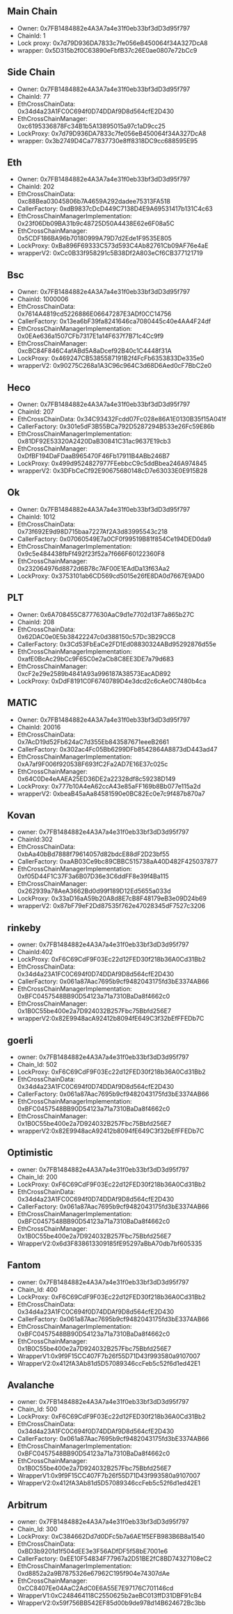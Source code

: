 ## Main Chain
+ Owner:  0x7FB1484882e4A3A7a4e31f0eb33bf3dD3d95f797
+ ChainId:  1
+ Lock proxy: 0x7d79D936DA7833c7fe056eB450064f34A327DcA8
+ wrapper: 0x5D315b2f0C63890eFbfB37c26E0ae0807e72bCc9

## Side Chain
+ Owner:  0x7FB1484882e4A3A7a4e31f0eb33bf3dD3d95f797
+ ChainId:  77
+ EthCrossChainData: 0x34d4a23A1FC0C694f0D74DDAf9D8d564cfE2D430
+ EthCrossChainManager: 0xc6195336878Fc34B1b5A13895015a97c1aD9cc25
+ LockProxy: 0x7d79D936DA7833c7fe056eB450064f34A327DcA8
+ wrapper: 0x3b2749D4Ca77837730e8ff8318DC9cc688595E95

## Eth

+ Owner:  0x7FB1484882e4A3A7a4e31f0eb33bf3dD3d95f797
+ ChainId:  202
+ EthCrossChainData:  0xc88Bea03045806b7A4659A292dadee75313FA518
+ CallerFactory:  0xdB9837cDcD449C7138D4E9A69531417b131C4c63
+ EthCrossChainManagerImplementation: 0x23f06Db09BA31b9c48725D50A4438E62e6F08a5C
+ EthCrossChainManager: 0x5CDF186BA96b70180999A79D7d2Ede1F9535E805
+ LockProxy: 0xBa896F69333C573d593C4Ab82761Cb09AF76e4aE
+ wrapperV2: 0xCc0B33f958291c5B38Df2A803eCf6CB377121719

## Bsc

+ Owner: 0x7FB1484882e4A3A7a4e31f0eb33bf3dD3d95f797
+ ChainId: 1000006
+ EthCrossChainData: 0x7614A4819cd5226886E06647287E3ADf0CC14756
+ CallerFactory: 0x13ea6bF39fa8241646ca7080445c40e4AA4F24df
+ EthCrossChainManagerImplementation: 0x0EAe636a1507CFb7317E1a14F637f7B71c4Cc9f9
+ EthCrossChainManager: 0xcBC84F846C4afABd5A8aDcef92B40c1C4448f31A
+ LockProxy: 0x469247CB5385587191B2f4FcFb6353833De335e0
+ wrapperV2: 0x90275C268a1A3C96c964C3d68D6Aed0cF7BbC2e0

## Heco

+ Owner: 0x7FB1484882e4A3A7a4e31f0eb33bf3dD3d95f797
+ ChainId: 207
+ EthCrossChainData: 0x34C93432Fcdd07Fc028e86A1E0130B35f15A041f
+ CallerFactory: 0x301e5dF3B55BCa792D5287294B533e26Fc59E86b
+ EthCrossChainManagerImplementation: 0x81DF92E53320A2420DaB30841C31ac9637E19cb3
+ EthCrossChainManager: 0xDfBF194DaFDaaB965470F46Fb17911B4ABb246B7
+ LockProxy: 0x499d9524827977FEebbcC9c5ddBbea246A974845
+ wrapperV2: 0x3DFbCeCf92E90675680148cD7e63033E0E915B28

## Ok

+ Owner: 0x7FB1484882e4A3A7a4e31f0eb33bf3dD3d95f797
+ ChainId: 1012
+ EthCrossChainData: 0x73f692E9d98D715baa7227Af2A3d83995543c218
+ CallerFactory: 0x07060549E7a0CF0f99519B81f854Ce194DED0da9
+ EthCrossChainManagerImplementation: 0x9c5e484438fbFf492f23f52a7f666F60122360F8
+ EthCrossChainManager: 0x232064976d8872d6B78c7AF00E1EAdDa13f63Aa2
+ LockProxy: 0x3753101ab6CD569cd5015e26fE8DA0d7667E9AD0

## PLT

+ Owner: 0x6A708455C8777630AaC9d1e7702d13F7a865b27C
+ ChainId: 208
+ EthCrossChainData: 0x62DAC0e0E5b38422247c0d388150c57Dc3B29CC8
+ CallerFactory: 0x3Cd53FbEaCe2FD1Ed08830324ABd95292876d55e
+ EthCrossChainManagerImplementation: 0xafE0BcAc29bCc9F65C0e2aCb8C8EE3DE7a79d683
+ EthCrossChainManager: 0xcF2e29e2589b4841A93a996187A38573EacAD892
+ LockProxy: 0xDdF8191C0F6740789D4e3dcd2c6cAe0C7480b4ca

## MATIC

+ Owner: 0x7FB1484882e4A3A7a4e31f0eb33bf3dD3d95f797
+ ChainId: 20016
+ EthCrossChainData: 0x7AcD19d52Fb624aC7d355Eb843587671eeeB2661
+ CallerFactory: 0x302ac4Fc05Bb6299DFb8542864A8873dD443ad47
+ EthCrossChainManagerImplementation: 0xA7af9F006f920538F693fC2Fa2AD7E16E37c025c
+ EthCrossChainManager: 0x64C0De4eAAEA25ED36DE2a22328df8c59238D149
+ LockProxy: 0x777b10A4eA62ccA43e85aFF169b8Bb077e115a2d
+ wrapperV2: 0xbeaB45aAa84581590e0BC82Ec0e7c9f487b870a7

## Kovan
+ owner: 0x7FB1484882e4A3A7a4e31f0eb33bf3dD3d95f797
+ ChainId:302
+ EthCrossChainData: 0xbAa40bBd7888f79614057d82bdcE88dF2D23bf55
+ CallerFactory: 0xaAB03Ce9bc89CBBC515738aA40D482F425037877
+ EthCrossChainManagerImplementation: 0xf05D44F1C37F3a6B07D36e3C6ddFF8e39f4Ba115
+ EthCrossChainManager: 0x262939a78AeA3662Bd0d99f189D12Ed5655a033d
+ LockProxy: 0x33aD16aA59b20A8d8E7cB8F48179eB3e09D24b69
+ wrapperV2: 0x87bF79eF2Dd87535f762e47028345dF7527c3206

## rinkeby
+ owner: 0x7FB1484882e4A3A7a4e31f0eb33bf3dD3d95f797
+ ChainId:402
+ LockProxy: 0xF6C69CdF9F03Ec22d12FED30f218b36A0Cd31Bb2
+ EthCrossChainData: 0x34d4a23A1FC0C694f0D74DDAf9D8d564cfE2D430
+ CallerFactory: 0x061a87Aac7695b9cf9482043175fd3bE3374AB66
+ EthCrossChainManagerImplementation: 0xBFC0457548BB90D54123a71a7310BaDa8f4662c0
+ EthCrossChainManager: 0x1B0C55be400e2a7D924032B257Fbc75Bbfd256E7
+ wrapperV2:0x82E9948acA92412b8094fE649C3f32bEfFFEDb7C

## goerli
+ owner: 0x7FB1484882e4A3A7a4e31f0eb33bf3dD3d95f797
+ Chain_Id: 502
+ LockProxy: 0xF6C69CdF9F03Ec22d12FED30f218b36A0Cd31Bb2
+ EthCrossChainData: 0x34d4a23A1FC0C694f0D74DDAf9D8d564cfE2D430
+ CallerFactory: 0x061a87Aac7695b9cf9482043175fd3bE3374AB66
+ EthCrossChainManagerImplementation: 0xBFC0457548BB90D54123a71a7310BaDa8f4662c0
+ EthCrossChainManager: 0x1B0C55be400e2a7D924032B257Fbc75Bbfd256E7
+ wrapperV2:0x82E9948acA92412b8094fE649C3f32bEfFFEDb7C

## Optimistic
+ owner: 0x7FB1484882e4A3A7a4e31f0eb33bf3dD3d95f797
+ Chain_Id: 200
+ LockProxy: 0xF6C69CdF9F03Ec22d12FED30f218b36A0Cd31Bb2
+ EthCrossChainData: 0x34d4a23A1FC0C694f0D74DDAf9D8d564cfE2D430
+ CallerFactory: 0x061a87Aac7695b9cf9482043175fd3bE3374AB66
+ EthCrossChainManagerImplementation: 0xBFC0457548BB90D54123a71a7310BaDa8f4662c0
+ EthCrossChainManager: 0x1B0C55be400e2a7D924032B257Fbc75Bbfd256E7
+ WrapperV2:0x6d3F838613309185fE95297aBbA70db7bf605335

## Fantom
+ owner: 0x7FB1484882e4A3A7a4e31f0eb33bf3dD3d95f797
+ Chain_Id: 400
+ LockProxy: 0xF6C69CdF9F03Ec22d12FED30f218b36A0Cd31Bb2
+ EthCrossChainData: 0x34d4a23A1FC0C694f0D74DDAf9D8d564cfE2D430
+ CallerFactory: 0x061a87Aac7695b9cf9482043175fd3bE3374AB66
+ EthCrossChainManagerImplementation: 0xBFC0457548BB90D54123a71a7310BaDa8f4662c0
+ EthCrossChainManager: 0x1B0C55be400e2a7D924032B257Fbc75Bbfd256E7
+ WrapperV1:0x9f9F15CC407F7b26f55D71D43f993580a9107007
+ WrapperV2:0x412fA3Ab81d5D57089346ccFeb5c52f6d1ed42E1

## Avalanche
+ owner: 0x7FB1484882e4A3A7a4e31f0eb33bf3dD3d95f797
+ Chain_Id: 500
+ LockProxy: 0xF6C69CdF9F03Ec22d12FED30f218b36A0Cd31Bb2
+ EthCrossChainData: 0x34d4a23A1FC0C694f0D74DDAf9D8d564cfE2D430
+ CallerFactory: 0x061a87Aac7695b9cf9482043175fd3bE3374AB66
+ EthCrossChainManagerImplementation: 0xBFC0457548BB90D54123a71a7310BaDa8f4662c0
+ EthCrossChainManager: 0x1B0C55be400e2a7D924032B257Fbc75Bbfd256E7
+ WrapperV1:0x9f9F15CC407F7b26f55D71D43f993580a9107007
+ WrapperV2:0x412fA3Ab81d5D57089346ccFeb5c52f6d1ed42E1

## Arbitrum
+ owner: 0x7FB1484882e4A3A7a4e31f0eb33bf3dD3d95f797
+ Chain_Id: 300
+ LockProxy: 0xC384662Dd7d0DFc5b7a6AE1f5EFB983B6B8a1540
+ EthCrossChainData: 0xBD3b9201d1f504dEE3e3F56ADfDF5f58bE7001e6
+ CallerFactory: 0xEE10F54834F77967a2D51BE2fC8BD74327108eC2
+ EthCrossChainManagerImplementation: 0xd8852a2a9B7875326e67962C195f904e74307dAe
+ EthCrossChainManager: 0xCC8407Ee04AaC2AdC0E6A55E7E97176C701146cd
+ WrapperV1:0xC248464118C2550625b2aeBC013ffD31DBF91cB4
+ WrapperV2:0x59f756BB542EF85d00b9de978d14B624672Bc3bb

